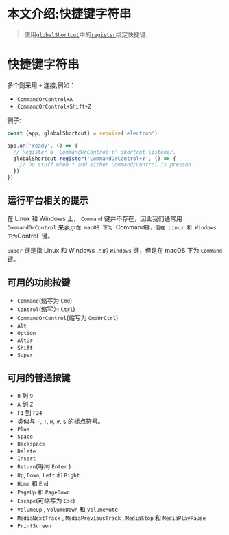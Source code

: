 # 本文介绍:快捷键字符串

>使用[`globalShortcut`](global-shortcut.md)中的[`register`](global-shortcut.md#globalshortcutregisteraccelerator-callback)绑定快捷键.

# 快捷键字符串

多个则采用 `+` 连接,例如：
* `CommandOrControl+A`
* `CommandOrControl+Shift+Z`

例子:
```javascript
const {app, globalShortcut} = require('electron')

app.on('ready', () => {
  // Register a 'CommandOrControl+Y' shortcut listener.
  globalShortcut.register('CommandOrControl+Y', () => {
    // Do stuff when Y and either Command/Control is pressed.
  })
})
```
## 运行平台相关的提示

在 Linux 和 Windows 上， `Command`  键并不存在，因此我们通常用 `CommandOrControl` 来表示`在 macOS 下为 `Command` 键，但在
Linux 和 Windows 下为 `Control` 键。

`Super` 键是指 Linux 和 Windows 上的 `Windows` 键，但是在 macOS 下为 `Command` 键。

## 可用的功能按键

* `Command`(缩写为 `Cmd`)
* `Control`(缩写为 `Ctrl`)
* `CommandOrControl`(缩写为 `CmdOrCtrl`)
* `Alt`
* `Option`
* `AltGr`
* `Shift`
* `Super`

## 可用的普通按键

* `0` 到 `9`
* `A` 到 `Z`
* `F1` 到 `F24`
* 类似与 `~`,  `!`,  `@`,  `#`,  `$` 的标点符号。
* `Plus`
* `Space`
* `Backspace`
* `Delete`
* `Insert`
* `Return`(等同 `Enter` )
* `Up`,  `Down`,  `Left` 和 `Right`
* `Home` 和 `End`
* `PageUp` 和 `PageDown`
* `Escape`(可缩写为 `Esc`)
* `VolumeUp` ,  `VolumeDown`  和 `VolumeMute`
* `MediaNextTrack` ,  `MediaPreviousTrack` ,  `MediaStop`  和   `MediaPlayPause`
* `PrintScreen`
